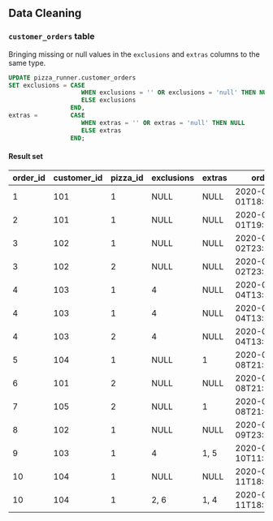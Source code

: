 ## Data Cleaning

### ```customer_orders``` table

Bringing missing or null values in the ```exclusions``` and ```extras``` columns to the same type.

```sql
UPDATE pizza_runner.customer_orders
SET exclusions = CASE
                    WHEN exclusions = '' OR exclusions = 'null' THEN NULL
                    ELSE exclusions
                 END,
extras =         CASE
                    WHEN extras = '' OR extras = 'null' THEN NULL
                    ELSE extras
                 END;
```

#### Result set

| order_id | customer_id | pizza_id | exclusions | extras | order_time               |
| -------- | ----------- | -------- | ---------- | ------ | ------------------------ |
| 1        | 101         | 1        | NULL       | NULL   | 2020-01-01T18:05:02.000Z |
| 2        | 101         | 1        | NULL       | NULL   | 2020-01-01T19:00:52.000Z |
| 3        | 102         | 1        | NULL       | NULL   | 2020-01-02T23:51:23.000Z |
| 3        | 102         | 2        | NULL       | NULL   | 2020-01-02T23:51:23.000Z |
| 4        | 103         | 1        | 4          | NULL   | 2020-01-04T13:23:46.000Z |
| 4        | 103         | 1        | 4          | NULL   | 2020-01-04T13:23:46.000Z |
| 4        | 103         | 2        | 4          | NULL   | 2020-01-04T13:23:46.000Z |
| 5        | 104         | 1        | NULL       | 1      | 2020-01-08T21:00:29.000Z |
| 6        | 101         | 2        | NULL       | NULL   | 2020-01-08T21:03:13.000Z |
| 7        | 105         | 2        | NULL       | 1      | 2020-01-08T21:20:29.000Z |
| 8        | 102         | 1        | NULL       | NULL   | 2020-01-09T23:54:33.000Z |
| 9        | 103         | 1        | 4          | 1, 5   | 2020-01-10T11:22:59.000Z |
| 10       | 104         | 1        | NULL       | NULL   | 2020-01-11T18:34:49.000Z |
| 10       | 104         | 1        | 2, 6       | 1, 4   | 2020-01-11T18:34:49.000Z |
